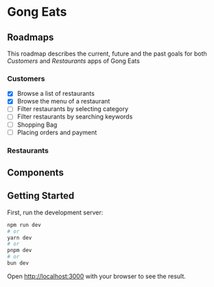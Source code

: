 # Gong Eats

## Roadmaps

This roadmap describes the current, future and the past goals for both *Customers* and *Restaurants* apps of Gong Eats 

### Customers

- [x]  Browse a list of restaurants
- [x]  Browse the menu of a restaurant
- [ ]  Filter restaurants by selecting category
- [ ]  Filter restaurants by searching keywords
- [ ]  Shopping Bag
- [ ]  Placing orders and payment

### Restaurants

## Components

## Getting Started

First, run the development server:

```bash
npm run dev
# or
yarn dev
# or
pnpm dev
# or
bun dev
```

Open [http://localhost:3000](http://localhost:3000) with your browser to see the result.
